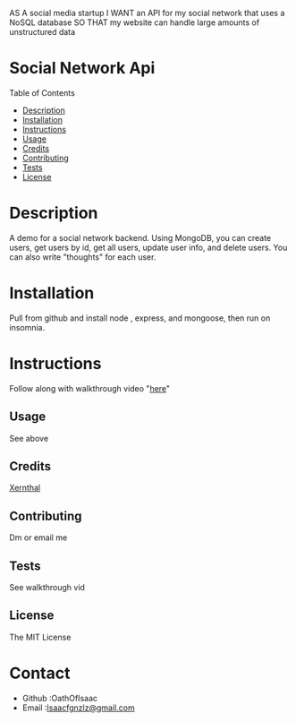 AS A social media startup I WANT an API for my social network that uses a NoSQL database SO THAT my website can handle large amounts of unstructured data
# Social Network Api

Table of Contents
* [Description](#description)
* [Installation](#installation)
* [Instructions](#instructions)
* [Usage](#usage)
* [Credits](#credits)
* [Contributing](#contributing)
* [Tests](#tests)
* [License](#license)
# Description
A demo for a social network backend. Using MongoDB, you can create users, get users by id, get all users, update user info, and delete users. You can also write "thoughts" for each user. 
# Installation
Pull from github and install node , express, and mongoose, then run on insomnia.
# Instructions
Follow along with walkthrough video "[here](https://drive.google.com/file/d/1PY3q59rZM4Us03_DkBScvdYN0BmhaElp/view?usp=sharing)"
## Usage
See above
## Credits
[Xernthal](https://github.com/Xandromus)
## Contributing
Dm or email me
## Tests
See walkthrough vid
## License
The MIT License

# Contact
* Github :OathOfIsaac
* Email :Isaacfgnzlz@gmail.com

